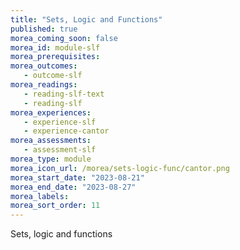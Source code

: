 ```yaml
---
title: "Sets, Logic and Functions"
published: true
morea_coming_soon: false
morea_id: module-slf
morea_prerequisites:
morea_outcomes:
   - outcome-slf
morea_readings:
   - reading-slf-text
   - reading-slf
morea_experiences:
   - experience-slf
   - experience-cantor
morea_assessments:
   - assessment-slf
morea_type: module
morea_icon_url: /morea/sets-logic-func/cantor.png
morea_start_date: "2023-08-21"
morea_end_date: "2023-08-27"
morea_labels:
morea_sort_order: 11
---
```


Sets, logic and functions
